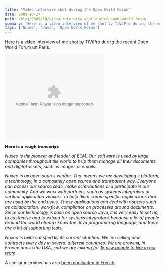 ```yaml
---
title: "Video interview shot during the Open World Forum"
date: 2009-10-27
path: /blog/2009/10/video-interview-shot-during-open-world-forum
summary: "Here is a video interview of me shot by TiViPro during the recent Open World Forum un Paris."
tags: ['Nuxeo', 'Java', 'Open World Forum']
---
```


<p>
Here is a video interview of me shot by TiViPro during the recent Open World Forum un Paris.
</p> 
 <object width="320" height="280"><param name="movie" value="http://www.tivipro.tv/swf/flvplayer.swf"><param name="flashvars" value="fullscreenpage=http://www.tivipro.tv/fullscreen.html&amp;file=http://www.tivipro.tv/swf/extras/php_mysql_playlist.php?id=1804465&amp;displayheight=240&amp;callback=http://www.tivipro.tv/swf/extras/stat/statistics.php&amp;fsreturnpage=chaine_sshome.php?id=1804465&amp;shuffle=false&amp;lightcolor=0xDE0016&amp;backcolor=0x000000&amp;frontcolor=0xFFFFFF&amp;showdigits=true&amp;autostart=false&amp;linktarget=_self"><embed src="http://www.tivipro.tv/swf/flvplayer.swf" width="320" height="280" bgcolor="#FFFFFF" type="application/x-shockwave-flash" pluginspage="http://www.macromedia.com/go/getflashplayer" flashvars="file=http://www.tivipro.tv/swf/extras/php_mysql_playlist.php?id=1804465&amp;displayheight=240&amp;callback=http://www.tivipro.tv/swf/extras/stat/statistics.php&amp;fullscreenpage=http://www.tivipro.tv/fullscreen.html&amp;fsreturnpage=chaine_sshome.php?id=1804465&amp;shuffle=false&amp;repeat=false&amp;scale=false&amp;lightcolor=0xDE0016&amp;backcolor=0x000000&amp;frontcolor=0xFFFFFF&amp;showdigits=true&amp;autostart=false&amp;showicons=true&amp;&amp;showfsbutton=false&amp;linktarget=_self"></embed></object> 
 <p><strong>Here is a rough transcript</strong>:</p> 
 <p>
<em>Nuxeo is the pioneer and leader of ECM. Our software is used by large companies throughout the world to help them manage all their documents and digital assets, such as images or emails.</em>
</p> <p>
<em>Nuxeo is an open source vendor. That means we are developing a platform, a technology, in a completely open source and transparent way. Everyone can access our source code, make contributions and participate in our community. And we work with partners, such as systems integrators or vertical application vendors, to help them create specific applications that are used by the end users. These applications can deal with aspects such as collaboration, workflow, compliance on processes around documents. Since our technology is base on open source Java, it is very easy to set up, to customize and to extend for systems integrators, because a lot of people around the world already know the Java programming language, and there are a lot of supporting tools.</em>
</p> <p>
<em>Nuxeo is quite satisfied by its current situation. We are selling new contracts every day in several different countries. We are growing, in France and in the USA, and we are looking for <a href="http://www.nuxeo.com/en/about/careers">15 new people to hire in our team</a>.</em></p> 
 <p>A similar interview has also <a href="http://www.tivipro.tv/chaine_salons.php?id=1804464&amp;id_salon=374&amp;pageIndex=2">been conducted in French</a>.</p> 

